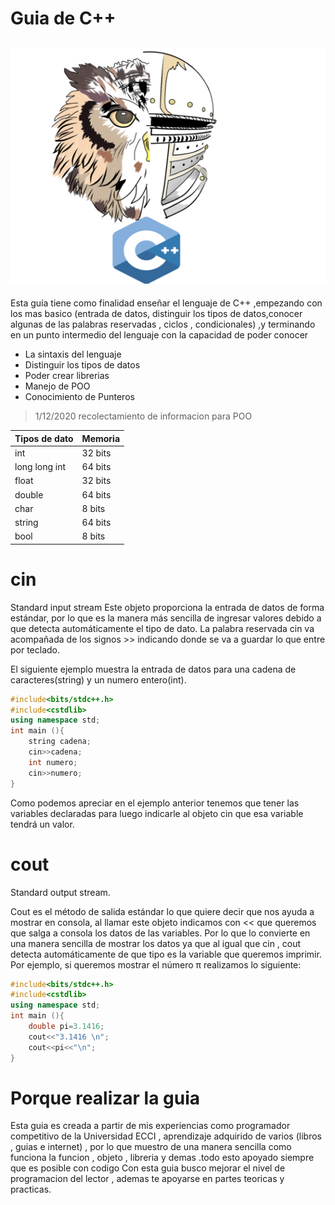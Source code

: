 # Guia de C++
[![N|Solid](https://github.com/edanv1401/Guia-C-Basico/blob/main/Versiones%20de%20la%20guia/Logos/resizeImgCPP.png)](https://github.com/edanv1401/Guia-C-Basico)
-
Esta guía tiene como finalidad enseñar el lenguaje de C++ ,empezando con los mas basico (entrada de datos, distinguir los tipos de datos,conocer algunas de las palabras reservadas , ciclos , condicionales) ,y terminando en un punto intermedio del lenguaje con la capacidad de poder conocer
  - La sintaxis del lenguaje
  - Distinguir los tipos de datos
  - Poder crear librerias
  - Manejo de POO
  - Conocimiento de Punteros

> 1/12/2020 recolectamiento de informacion para POO


| Tipos de dato | Memoria |
| ------ | ------ |
| int | 32 bits |
| long long int | 64 bits |
| float | 32 bits |
| double | 64 bits |
| char | 8 bits |
| string | 64 bits|
| bool | 8 bits |

# cin

Standard input stream 
Este objeto proporciona la entrada de datos de forma estándar, por lo que es la manera más sencilla de ingresar valores debido a que detecta automáticamente el tipo de dato. La palabra reservada cin va acompañada de los signos >> indicando donde se va a guardar lo que entre por teclado.

El siguiente ejemplo muestra la entrada de datos para una cadena de caracteres(string) y un numero entero(int).

```c++
#include<bits/stdc++.h>
#include<cstdlib>
using namespace std;
int main (){
    string cadena;
    cin>>cadena;
    int numero;
    cin>>numero;
}
```
Como podemos apreciar en el ejemplo anterior tenemos que tener las variables declaradas para luego indicarle al objeto cin que esa variable tendrá un valor.

# cout

Standard output stream.

Cout es el método de salida estándar lo que quiere decir que nos ayuda a mostrar en consola, al llamar este objeto indicamos con << que queremos que salga a consola los datos de las variables. Por lo que lo convierte en una manera sencilla de mostrar los datos ya que al igual que cin , cout detecta automáticamente de que tipo es la variable que queremos imprimir.
Por ejemplo, si queremos mostrar el número π realizamos lo siguiente:

```c++
#include<bits/stdc++.h>
#include<cstdlib>
using namespace std;
int main (){
    double pi=3.1416;
    cout<<"3.1416 \n";
    cout<<pi<<"\n";
}
```
# Porque realizar la guia

Esta guia es creada a partir de mis experiencias como programador competitivo de la Universidad ECCI , aprendizaje adquirido de varios (libros , guias e internet) , por lo que muestro de una manera sencilla como funciona la funcion , objeto , libreria y demas .todo esto apoyado siempre que es posible con codigo
Con esta guia busco mejorar el nivel de programacion del lector , ademas te apoyarse en partes teoricas y practicas.
